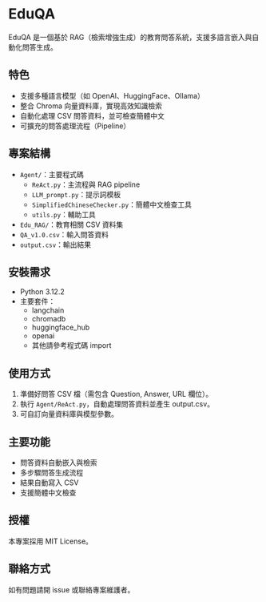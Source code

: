 # EduQA

EduQA 是一個基於 RAG（檢索增強生成）的教育問答系統，支援多語言嵌入與自動化問答生成。

## 特色
- 支援多種語言模型（如 OpenAI、HuggingFace、Ollama）
- 整合 Chroma 向量資料庫，實現高效知識檢索
- 自動化處理 CSV 問答資料，並可檢查簡體中文
- 可擴充的問答處理流程（Pipeline）

## 專案結構
- `Agent/`：主要程式碼
  - `ReAct.py`：主流程與 RAG pipeline
  - `LLM_prompt.py`：提示詞模板
  - `SimplifiedChineseChecker.py`：簡體中文檢查工具
  - `utils.py`：輔助工具
- `Edu_RAG/`：教育相關 CSV 資料集
- `QA_v1.0.csv`：輸入問答資料
- `output.csv`：輸出結果

## 安裝需求
- Python 3.12.2
- 主要套件：
  - langchain
  - chromadb
  - huggingface_hub
  - openai
  - 其他請參考程式碼 import

## 使用方式
1. 準備好問答 CSV 檔（需包含 Question, Answer, URL 欄位）。
2. 執行 `Agent/ReAct.py`，自動處理問答資料並產生 output.csv。
3. 可自訂向量資料庫與模型參數。

## 主要功能
- 問答資料自動嵌入與檢索
- 多步驟問答生成流程
- 結果自動寫入 CSV
- 支援簡體中文檢查

## 授權
本專案採用 MIT License。

## 聯絡方式
如有問題請開 issue 或聯絡專案維護者。